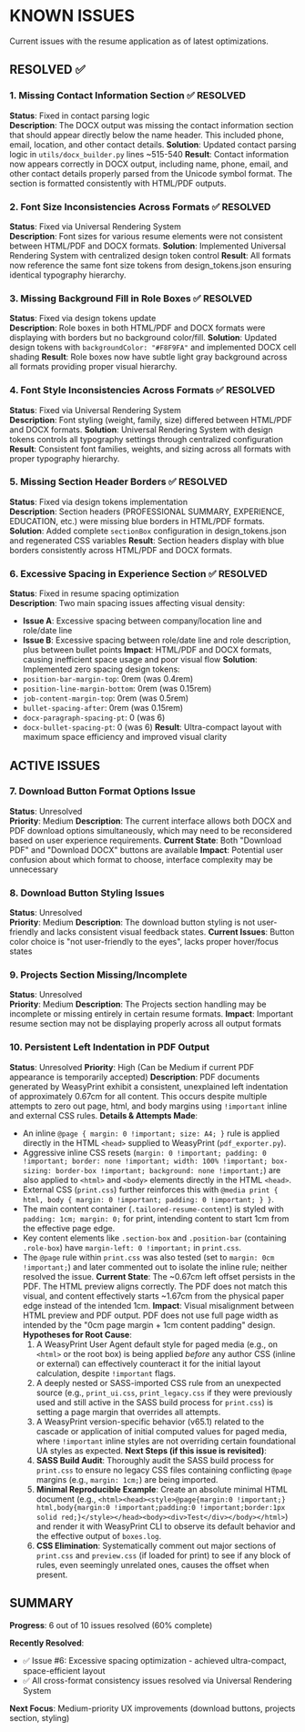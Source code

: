 # KNOWN ISSUES

Current issues with the resume application as of latest optimizations.

## RESOLVED ✅

### 1. **Missing Contact Information Section** ✅ **RESOLVED**
**Status**: Fixed in contact parsing logic  
**Description**: The DOCX output was missing the contact information section that should appear directly below the name header. This included phone, email, location, and other contact details.
**Solution**: Updated contact parsing logic in `utils/docx_builder.py` lines ~515-540
**Result**: Contact information now appears correctly in DOCX output, including name, phone, email, and other contact details properly parsed from the Unicode symbol format. The section is formatted consistently with HTML/PDF outputs.

### 2. **Font Size Inconsistencies Across Formats** ✅ **RESOLVED**
**Status**: Fixed via Universal Rendering System  
**Description**: Font sizes for various resume elements were not consistent between HTML/PDF and DOCX formats.
**Solution**: Implemented Universal Rendering System with centralized design token control
**Result**: All formats now reference the same font size tokens from design_tokens.json ensuring identical typography hierarchy.

### 3. **Missing Background Fill in Role Boxes** ✅ **RESOLVED**
**Status**: Fixed via design tokens update  
**Description**: Role boxes in both HTML/PDF and DOCX formats were displaying with borders but no background color/fill.
**Solution**: Updated design tokens with `backgroundColor: "#F8F9FA"` and implemented DOCX cell shading
**Result**: Role boxes now have subtle light gray background across all formats providing proper visual hierarchy.

### 4. **Font Style Inconsistencies Across Formats** ✅ **RESOLVED**
**Status**: Fixed via Universal Rendering System  
**Description**: Font styling (weight, family, size) differed between HTML/PDF and DOCX formats.
**Solution**: Universal Rendering System with design tokens controls all typography settings through centralized configuration
**Result**: Consistent font families, weights, and sizing across all formats with proper typography hierarchy.

### 5. **Missing Section Header Borders** ✅ **RESOLVED**
**Status**: Fixed via design tokens implementation  
**Description**: Section headers (PROFESSIONAL SUMMARY, EXPERIENCE, EDUCATION, etc.) were missing blue borders in HTML/PDF formats.
**Solution**: Added complete `sectionBox` configuration in design_tokens.json and regenerated CSS variables
**Result**: Section headers display with blue borders consistently across HTML/PDF and DOCX formats.

### 6. **Excessive Spacing in Experience Section** ✅ **RESOLVED** 
**Status**: Fixed in resume spacing optimization  
**Description**: Two main spacing issues affecting visual density:
- **Issue A**: Excessive spacing between company/location line and role/date line
- **Issue B**: Excessive spacing between role/date line and role description, plus between bullet points
**Impact**: HTML/PDF and DOCX formats, causing inefficient space usage and poor visual flow
**Solution**: Implemented zero spacing design tokens:
- `position-bar-margin-top`: 0rem (was 0.4rem)
- `position-line-margin-bottom`: 0rem (was 0.15rem) 
- `job-content-margin-top`: 0rem (was 0.5rem)
- `bullet-spacing-after`: 0rem (was 0.15rem)
- `docx-paragraph-spacing-pt`: 0 (was 6)
- `docx-bullet-spacing-pt`: 0 (was 6)
**Result**: Ultra-compact layout with maximum space efficiency and improved visual clarity

## ACTIVE ISSUES

### 7. **Download Button Format Options Issue**
**Status**: Unresolved  
**Priority**: Medium
**Description**: The current interface allows both DOCX and PDF download options simultaneously, which may need to be reconsidered based on user experience requirements.
**Current State**: Both "Download PDF" and "Download DOCX" buttons are available
**Impact**: Potential user confusion about which format to choose, interface complexity may be unnecessary

### 8. **Download Button Styling Issues**
**Status**: Unresolved  
**Priority**: Medium
**Description**: The download button styling is not user-friendly and lacks consistent visual feedback states.
**Current Issues**: Button color choice is "not user-friendly to the eyes", lacks proper hover/focus states

### 9. **Projects Section Missing/Incomplete**
**Status**: Unresolved  
**Priority**: Medium
**Description**: The Projects section handling may be incomplete or missing entirely in certain resume formats.
**Impact**: Important resume section may not be displaying properly across all output formats

### 10. **Persistent Left Indentation in PDF Output**
**Status**: Unresolved
**Priority**: High (Can be Medium if current PDF appearance is temporarily accepted)
**Description**: PDF documents generated by WeasyPrint exhibit a consistent, unexplained left indentation of approximately 0.67cm for all content. This occurs despite multiple attempts to zero out page, html, and body margins using `!important` inline and external CSS rules.
**Details & Attempts Made**:
- An inline `@page { margin: 0 !important; size: A4; }` rule is applied directly in the HTML `<head>` supplied to WeasyPrint (`pdf_exporter.py`).
- Aggressive inline CSS resets (`margin: 0 !important; padding: 0 !important; border: none !important; width: 100% !important; box-sizing: border-box !important; background: none !important;`) are also applied to `<html>` and `<body>` elements directly in the HTML `<head>`.
- External CSS (`print.css`) further reinforces this with `@media print { html, body { margin: 0 !important; padding: 0 !important; } }`.
- The main content container (`.tailored-resume-content`) is styled with `padding: 1cm; margin: 0;` for print, intending content to start 1cm from the effective page edge.
- Key content elements like `.section-box` and `.position-bar` (containing `.role-box`) have `margin-left: 0 !important;` in `print.css`.
- The `@page` rule within `print.css` was also tested (set to `margin: 0cm !important;`) and later commented out to isolate the inline rule; neither resolved the issue.
**Current State**: The ~0.67cm left offset persists in the PDF. The HTML preview aligns correctly. The PDF does not match this visual, and content effectively starts ~1.67cm from the physical paper edge instead of the intended 1cm.
**Impact**: Visual misalignment between HTML preview and PDF output. PDF does not use full page width as intended by the "0cm page margin + 1cm content padding" design.
**Hypotheses for Root Cause**:
    1.  A WeasyPrint User Agent default style for paged media (e.g., on `<html>` or the root box) is being applied *before* any author CSS (inline or external) can effectively counteract it for the initial layout calculation, despite `!important` flags.
    2.  A deeply nested or SASS-imported CSS rule from an unexpected source (e.g., `print_ui.css`, `print_legacy.css` if they were previously used and still active in the SASS build process for `print.css`) is setting a page margin that overrides all attempts.
    3.  A WeasyPrint version-specific behavior (v65.1) related to the cascade or application of initial computed values for paged media, where `!important` inline styles are not overriding certain foundational UA styles as expected.
**Next Steps (if this issue is revisited)**:
    1.  **SASS Build Audit**: Thoroughly audit the SASS build process for `print.css` to ensure no legacy CSS files containing conflicting `@page` margins (e.g., `margin: 1cm;`) are being imported.
    2.  **Minimal Reproducible Example**: Create an absolute minimal HTML document (e.g., `<html><head><style>@page{margin:0 !important;} html,body{margin:0 !important;padding:0 !important;border:1px solid red;}</style></head><body><div>Test</div></body></html>`) and render it with WeasyPrint CLI to observe its default behavior and the effective output of `boxes.log`.
    3.  **CSS Elimination**: Systematically comment out major sections of `print.css` and `preview.css` (if loaded for print) to see if any block of rules, even seemingly unrelated ones, causes the offset when present.

## SUMMARY

**Progress**: 6 out of 10 issues resolved (60% complete)

**Recently Resolved**: 
- ✅ Issue #6: Excessive spacing optimization - achieved ultra-compact, space-efficient layout
- ✅ All cross-format consistency issues resolved via Universal Rendering System

**Next Focus**: Medium-priority UX improvements (download buttons, projects section, styling) 